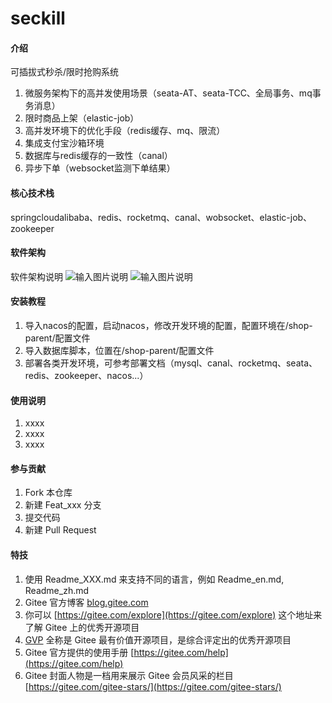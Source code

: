 # seckill

#### 介绍
可插拔式秒杀/限时抢购系统

1. 微服务架构下的高并发使用场景（seata-AT、seata-TCC、全局事务、mq事务消息）
2. 限时商品上架（elastic-job）
3. 高并发环境下的优化手段（redis缓存、mq、限流）
4. 集成支付宝沙箱环境
5. 数据库与redis缓存的一致性（canal）
6. 异步下单（websocket监测下单结果）

#### 核心技术栈
springcloudalibaba、redis、rocketmq、canal、wobsocket、elastic-job、zookeeper

#### 软件架构
软件架构说明
![输入图片说明](https://foruda.gitee.com/images/1697940817700003522/8fcfc6ec_11575753.png "系统架构图.png")
![输入图片说明](https://foruda.gitee.com/images/1697940680216441448/fdbfabf6_11575753.png "限时抢购的流程-互联网商户.png")

#### 安装教程

1.  导入nacos的配置，启动nacos，修改开发环境的配置，配置环境在/shop-parent/配置文件
2.  导入数据库脚本，位置在/shop-parent/配置文件
3.  部署各类开发环境，可参考部署文档（mysql、canal、rocketmq、seata、redis、zookeeper、nacos...）

#### 使用说明

1.  xxxx
2.  xxxx
3.  xxxx

#### 参与贡献

1.  Fork 本仓库
2.  新建 Feat_xxx 分支
3.  提交代码
4.  新建 Pull Request


#### 特技

1.  使用 Readme\_XXX.md 来支持不同的语言，例如 Readme\_en.md, Readme\_zh.md
2.  Gitee 官方博客 [blog.gitee.com](https://blog.gitee.com)
3.  你可以 [https://gitee.com/explore](https://gitee.com/explore) 这个地址来了解 Gitee 上的优秀开源项目
4.  [GVP](https://gitee.com/gvp) 全称是 Gitee 最有价值开源项目，是综合评定出的优秀开源项目
5.  Gitee 官方提供的使用手册 [https://gitee.com/help](https://gitee.com/help)
6.  Gitee 封面人物是一档用来展示 Gitee 会员风采的栏目 [https://gitee.com/gitee-stars/](https://gitee.com/gitee-stars/)
